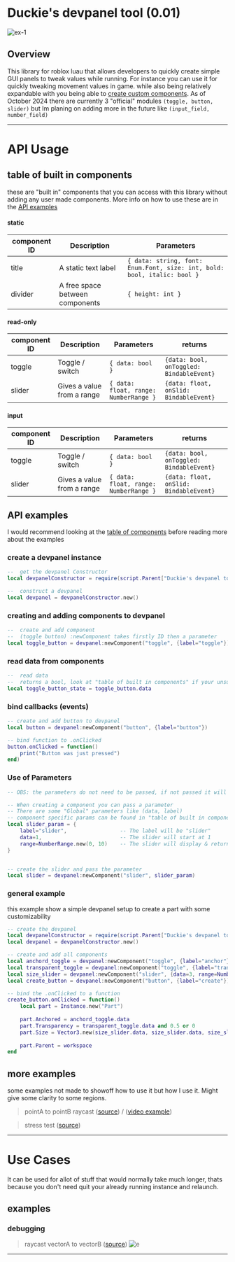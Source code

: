 # Duckie's devpanel tool (0.01)
![ex-1](videos/ex-1.gif)

## Overview
This library for roblox luau that allows developers to quickly create simple GUI panels to tweak values 
while running. For instance you can use it for quickly tweaking movement values in game.
while also being relatively expandable with you being able to [create custom components](docs/component-creation.md). As of October 2024 
there are currently 3 "official" modules `(toggle, button, slider)` but 
Im planing on adding more in the future like `(input_field, number_field)`
***
# API Usage

## table of built in components
these are "built in" components that you can access with this library without adding 
any user made components. More info on how to use these are in the [API examples](#api-examples)

#### static
| component ID | Description                     | Parameters                                                               |
| ------------ | ------------------------------- | ------------------------------------------------------------------------ |
| title        | A static text label             | `{ data: string, font: Enum.Font, size: int, bold: bool, italic: bool }` |
| divider      | A free space between components | `{ height: int }`                                                        |

#### read-only
| component ID | Description                | Parameters                            | returns                                  |
| ------------ | -------------------------- | ------------------------------------- | ---------------------------------------- |
| toggle       | Toggle / switch            | `{ data: bool }`                      | `{data: bool, onToggled: BindableEvent}` |
| slider       | Gives a value from a range | `{ data: float, range: NumberRange }` | `{data: float, onSlid: BindableEvent}`   |

#### input
| component ID | Description                | Parameters                            | returns                                  |
| ------------ | -------------------------- | ------------------------------------- | ---------------------------------------- |
| toggle       | Toggle / switch            | `{ data: bool }`                      | `{data: bool, onToggled: BindableEvent}` |
| slider       | Gives a value from a range | `{ data: float, range: NumberRange }` | `{data: float, onSlid: BindableEvent}`   |


## API examples
I would recommend looking at the [table of components](#table-of-built-in-components) before reading more about the examples

### create a devpanel instance
```lua
--  get the devpanel Constructor
local devpanelConstructor = require(script.Parent["Duckie's devpanel tool"].devpanel)

--  construct a devpanel 
local devpanel = devpanelConstructor.new()
```
### creating and adding components to devpanel
```lua
--  create and add component
--  (toggle button) :newComponent takes firstly ID then a parameter
local toggle_button = devpanel:newComponent("toggle", {label="toggle"})
```
### read data from components
```lua
--  read data
--  returns a bool, look at "table of built in components" if your unsure of what it returns
local toggle_button_state = toggle_button.data
```

### bind callbacks (events)
```lua
-- create and add button to devpanel
local button = devpanel:newComponent("button", {label="button"})

-- bind function to .onClicked
button.onClicked = function()
    print("Button was just pressed")
end)
```

### Use of Parameters
```lua
-- OBS: the parameters do not need to be passed, if not passed it will default to another value

-- When creating a component you can pass a parameter
-- There are some "Global" parameters like (data, label)
-- component specific params can be found in "table of built in components"
local slider_param = {
    label="slider",                 -- The label will be "slider"
    data=1,                         -- The slider will start at 1
    range=NumberRange.new(0, 10)    -- The slider will display & return a value between (0 - 10)
}


-- create the slider and pass the parameter
local slider = devpanel:newComponent("slider", slider_param)
```

### general example
this example show a simple devpanel setup to create a part with some customizability
```lua
-- create the devpanel
local devpanelConstructor = require(script.Parent["Duckie's devpanel tool"].devpanel)
local devpanel = devpanelConstructor.new()

-- create and add all components
local anchord_toggle = devpanel:newComponent("toggle", {label="anchor"})
local transparent_toggle = devpanel:newComponent("toggle", {label="transp"})
local size_slider = devpanel:newComponent("slider", {data=3, range=NumberRange.new(0, 10)})
local create_button = devpanel:newComponent("button", {label="create"})

-- bind the .onClicked to a function
create_button.onClicked = function()
	local part = Instance.new("Part")
	
	part.Anchored = anchord_toggle.data
	part.Transparency = transparent_toggle.data and 0.5 or 0
	part.Size = Vector3.new(size_slider.data, size_slider.data, size_slider.data)
	
	part.Parent = workspace
end

```

## more examples

some examples not made to showoff how to use it but how I use it. Might give some
clarity to some regions.

>pointA to pointB raycast ([source](src/ex-1.lua)) /
([video example](#debugging))


>stress test ([source](src/stress-test.1.lua))


***

# Use Cases

It can be used for allot of stuff that would normally take much longer, thats because
you don't need quit your already running instance and relaunch. 

## examples

### debugging

> raycast vectorA to vectorB ([source](src/ex-1.lua))
![e](videos/dbug.ex-1.gif)

***